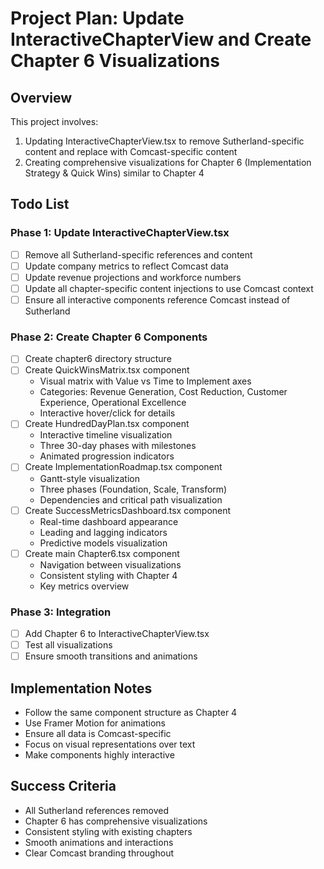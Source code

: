 # Project Plan: Update InteractiveChapterView and Create Chapter 6 Visualizations

## Overview
This project involves:
1. Updating InteractiveChapterView.tsx to remove Sutherland-specific content and replace with Comcast-specific content
2. Creating comprehensive visualizations for Chapter 6 (Implementation Strategy & Quick Wins) similar to Chapter 4

## Todo List

### Phase 1: Update InteractiveChapterView.tsx
- [ ] Remove all Sutherland-specific references and content
- [ ] Update company metrics to reflect Comcast data
- [ ] Update revenue projections and workforce numbers
- [ ] Update all chapter-specific content injections to use Comcast context
- [ ] Ensure all interactive components reference Comcast instead of Sutherland

### Phase 2: Create Chapter 6 Components
- [ ] Create chapter6 directory structure
- [ ] Create QuickWinsMatrix.tsx component
  - Visual matrix with Value vs Time to Implement axes
  - Categories: Revenue Generation, Cost Reduction, Customer Experience, Operational Excellence
  - Interactive hover/click for details
- [ ] Create HundredDayPlan.tsx component
  - Interactive timeline visualization
  - Three 30-day phases with milestones
  - Animated progression indicators
- [ ] Create ImplementationRoadmap.tsx component
  - Gantt-style visualization
  - Three phases (Foundation, Scale, Transform)
  - Dependencies and critical path visualization
- [ ] Create SuccessMetricsDashboard.tsx component
  - Real-time dashboard appearance
  - Leading and lagging indicators
  - Predictive models visualization
- [ ] Create main Chapter6.tsx component
  - Navigation between visualizations
  - Consistent styling with Chapter 4
  - Key metrics overview

### Phase 3: Integration
- [ ] Add Chapter 6 to InteractiveChapterView.tsx
- [ ] Test all visualizations
- [ ] Ensure smooth transitions and animations

## Implementation Notes
- Follow the same component structure as Chapter 4
- Use Framer Motion for animations
- Ensure all data is Comcast-specific
- Focus on visual representations over text
- Make components highly interactive

## Success Criteria
- All Sutherland references removed
- Chapter 6 has comprehensive visualizations
- Consistent styling with existing chapters
- Smooth animations and interactions
- Clear Comcast branding throughout